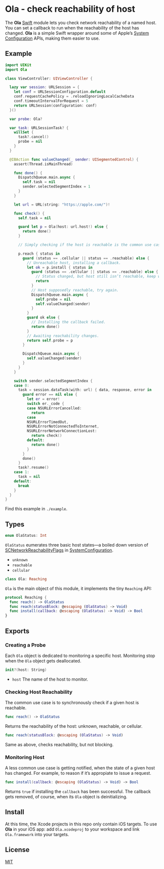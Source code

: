 # Ola - check reachability of host

The **Ola** [Swift](https://swift.org/) module lets you check network reachability of a named host. You can set a callback to run when the reachability of the host has changed. **Ola** is a simple Swift wrapper around some of Apple’s [System Configuration](https://developer.apple.com/reference/SystemConfiguration) APIs, making them easier to use.

## Example

```swift
import UIKit
import Ola

class ViewController: UIViewController {

  lazy var session: URLSession = {
    let conf = URLSessionConfiguration.default
    conf.requestCachePolicy = .reloadIgnoringLocalCacheData
    conf.timeoutIntervalForRequest = 5
    return URLSession(configuration: conf)
  }()

  var probe: Ola?

  var task: URLSessionTask? {
    willSet {
      task?.cancel()
      probe = nil
    }
  }

  @IBAction func valueChanged(_ sender: UISegmentedControl) {
    assert(Thread.isMainThread)

    func done() {
      DispatchQueue.main.async {
        self.task = nil
        sender.selectedSegmentIndex = 1
      }
    }

    let url = URL(string: "https://apple.com/")!

    func check() {
      self.task = nil

      guard let p = Ola(host: url.host!) else {
        return done()
      }

      // Simply checking if the host is reachable is the common use case.

      p.reach { status in
        guard (status == .cellular || status == .reachable) else {
          // Unreachable host, installing a callback.
          let ok = p.install { status in
            guard (status == .cellular || status == .reachable) else {
              // Status changed, but host still isn’t reachable, keep waiting.
              return
            }
            // Host supposedly reachable, try again.
            DispatchQueue.main.async {
              self.probe = nil
              self.valueChanged(sender)
            }
          }
          guard ok else {
            // Installing the callback failed.
            return done()
          }
          // Awaiting reachability changes.
          return self.probe = p
        }

        DispatchQueue.main.async {
          self.valueChanged(sender)
        }
      }
    }

    switch sender.selectedSegmentIndex {
    case 0:
      task = session.dataTask(with: url) { data, response, error in
        guard error == nil else {
          let er = error!
          switch er._code {
          case NSURLErrorCancelled:
            return
          case
          NSURLErrorTimedOut,
          NSURLErrorNotConnectedToInternet,
          NSURLErrorNetworkConnectionLost:
            return check()
          default:
            return done()
          }
        }
        done()
      }
      task?.resume()
    case 1:
      task = nil
    default:
      break
    }
  }
}
```

Find this example in `./example`.

## Types

```swift
enum OlaStatus: Int
```

`OlaStatus` eumerates three basic host states—a boiled down version of [SCNetworkReachabilityFlags](https://developer.apple.com/documentation/systemconfiguration/scnetworkreachabilityflags) in [SystemConfiguration](https://developer.apple.com/documentation/systemconfiguration).

- `unknown`
- `reachable`
- `cellular`

```swift
class Ola: Reaching
```

`Ola` is the main object of this module, it implements the tiny `Reaching` API:

```swift
protocol Reaching {
  func reach() -> OlaStatus
  func reach(statusBlock: @escaping (OlaStatus) -> Void)
  func install(callback: @escaping (OlaStatus) -> Void) -> Bool
}
```

## Exports

### Creating a Probe

Each `Ola` object is dedicated to monitoring a specific host. Monitoring stop when the `Ola` object gets deallocated.

```swift
init?(host: String)
```

- `host` The name of the host to monitor.

### Checking Host Reachability

The common use case is to synchronously check if a given host is reachable.

```swift
func reach() -> OlaStatus
```

Returns the reachability of the host: unknown, reachable, or cellular.

```swift
func reach(statusBlock: @escaping (OlaStatus) -> Void)
```

Same as above, checks reachability, but not blocking.

### Monitoring Host

A less common use case is getting notified, when the state of a given host has changed. For example, to reason if it’s appropiate to issue a request.

```swift
func install(callback: @escaping (OlaStatus) -> Void) -> Bool
```

Returns `true` if installing the `callback` has been successful. The callback gets removed, of course, when its `Ola` object is deinitializing.

## Install

At this time, the Xcode projects in this repo only contain iOS targets. To use **Ola** in your iOS app: add `Ola.xcodeproj` to your workspace and link `Ola.framework` into your targets.

## License

[MIT](https://raw.github.com/michaelnisi/ola/master/LICENSE)
